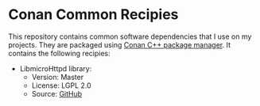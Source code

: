 # Conan Common Recipies

This repository contains common software dependencies that I use on my projects.
They are packaged using [Conan C++ package manager](https://www.conan.io).
It contains the following recipies:

- LibmicroHttpd library:
  - Version: Master
  - License: LGPL 2.0
  - Source: [GitHub](https://gnunet.org/git/libmicrohttpd.git)
